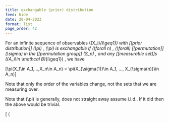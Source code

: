 ```yaml
---
title: exchangable (prior) distribution
feed: hide
date: 20-04-2023
format: list
page_order: 42
---
```



For an infinite sequence of observables  \((X_i)_{i\geq1}\)  with [[prior distribution]]  \(\pi\) ,  \(\pi\)  is exchangable if  \(\forall n\) ,  \(\forall\)  [[permutation]]  \(\sigma\)  in the [[permutation group]]  \(S_n\) , and any [[measurable set]]s  \((A_i\in \mathcal B)_{i\geq1}\) , we have 

\[\pi(X_1\in A_1,...,X_n\in A_n) = \pi(X_{\sigma(1)}\in A_1, ..., X_{\sigma(n)}\in A_n)\]


Note that only the order of the variables change, not the sets that we are measuring over.

Note that  \(\pi\)  is generally, does not straight away assume i.i.d.. If it did then the above would be trivial.

\[ \(